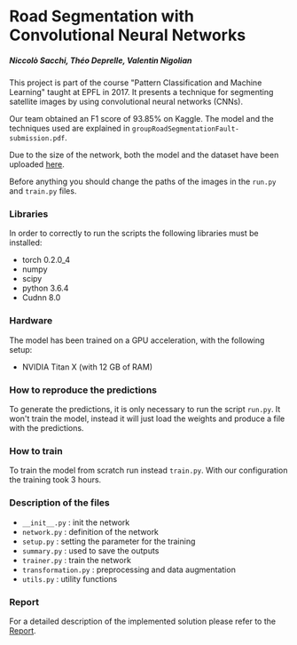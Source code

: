 ﻿# Road Segmentation with Convolutional Neural Networks
##### Niccolò Sacchi, Théo Deprelle, Valentin Nigolian
This project is part of the course "Pattern Classification and Machine Learning" taught at EPFL in 2017. It presents a technique for segmenting satellite images by using convolutional neural networks (CNNs).

Our team obtained an F1 score of 93.85% on Kaggle. The model and the techniques used are explained in `groupRoadSegmentationFault-submission.pdf`.

Due to the size of the network, both the model and the dataset have been uploaded [here](https://drive.switch.ch/index.php/s/it5ylw3afG8Lg2R).

Before anything you should change the paths of the images in the `run.py` and `train.py` files.

### Libraries
In order to correctly to run the scripts the following libraries must be installed:

- torch 0.2.0_4
- numpy
- scipy
- python 3.6.4
- Cudnn 8.0

### Hardware
The model has been trained on a GPU acceleration, with the following setup:

- NVIDIA Titan X (with 12 GB of RAM)

### How to reproduce the predictions
To generate the predictions, it is only necessary to run the script `run.py`. It won't train the model, instead it will just load the weights and produce a file with the predictions.

### How to train
To train the model from scratch run instead `train.py`. With our configuration the training took 3 hours.

### Description of the files
- `__init__.py`       : init the network
- `network.py`        : definition of the network
- `setup.py`          : setting the parameter for the training
- `summary.py`        : used to save the outputs 
- `trainer.py`        : train the network
- `transformation.py` : preprocessing and data augmentation
- `utils.py`          : utility functions

### Report
For a detailed description of the implemented solution please refer to the [Report](https://github.com/NiccoloSacchi/road-segmentation/blob/master/report/groupRoadSegmentationFault-submission.pdf).
